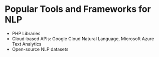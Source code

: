 # Popular Tools and Frameworks for NLP

* PHP Libraries&#x20;
* Cloud-based APIs: Google Cloud Natural Language, Microsoft Azure Text Analytics
* Open-source NLP datasets
